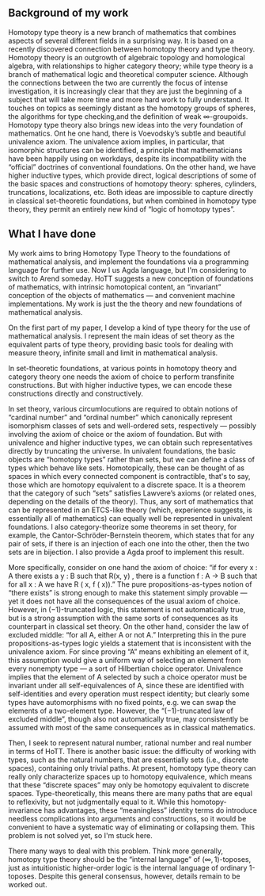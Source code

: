 ## Background of my work

Homotopy type theory is a new branch of mathematics that combines aspects of several different fields in a surprising way. It is based on a recently discovered connection between homotopy theory and type theory. Homotopy theory is an outgrowth of algebraic topology and homological algebra, with relationships to higher category theory; while type theory is a branch of mathematical logic and theoretical computer science. Although the connections between the two are currently the focus of intense investigation, it is increasingly clear that they are just the beginning of a subject that will take more time and more hard work to fully understand. It touches on topics as seemingly distant as the homotopy groups of spheres, the algorithms for type checking,and the definition of weak $\infty$-groupoids.
Homotopy type theory also brings new ideas into the very foundation of mathematics. Ont he one hand, there is Voevodsky’s subtle and beautiful univalence axiom. The univalence axiom implies, in particular, that isomorphic structures can be identified, a principle that mathematicians have been happily using on workdays, despite its incompatibility with the “official” doctrines of conventional foundations. On the other hand, we have higher inductive types, which provide direct, logical descriptions of some of the basic spaces and constructions of homotopy theory: spheres, cylinders, truncations, localizations, etc. Both ideas are impossible to capture directly in classical set-theoretic foundations, but when combined in homotopy type theory, they permit an entirely new kind of “logic of homotopy types”.

## What I have done

My work aims to bring Homotopy Type Theory to the foundations of mathematical analysis, and implement the foundations via a programming language for further use. Now I us Agda language, but I'm considering to switch to Arend someday. HoTT suggests a new conception of foundations of mathematics, with intrinsic homotopical content, an “invariant” conception of the objects of mathematics — and convenient machine implementations. My work is just the the theory and new foundations of mathematical analysis.

On the first part of my paper, I develop a kind of type theory for the use of mathematical analysis. I represent the main ideas of set theory as the equivalent parts of type theory,  providing basic tools for dealing with measure theory, infinite small and limit in mathematical analysis. 

In set-theoretic foundations, at various points in homotopy theory and category theory one needs the axiom of choice to perform transfinite constructions. But with higher inductive types, we can encode these constructions directly and constructively.

In set theory, various circumlocutions are required to obtain notions of “cardinal number” and “ordinal number” which canonically represent isomorphism classes of sets and well-ordered sets, respectively — possibly involving the axiom of choice or the axiom of foundation. But with univalence and higher inductive types, we can obtain such representatives directly by truncating the universe. In univalent foundations, the basic objects are “homotopy types” rather than sets, but we can define a class of types which behave like sets. Homotopically, these can be thought of as spaces in which every connected component is contractible, that's to say, those which are homotopy equivalent to a discrete space. It is a theorem that the category of such “sets” satisfies Lawvere’s axioms (or related ones, depending on the details of the theory). Thus, any sort of mathematics that can be represented in an ETCS-like theory (which, experience suggests, is essentially all of mathematics) can equally well be represented in univalent foundations. I also category-theorize some theorems in set theory, for example, the Cantor-Schröder-Bernstein theorem, which states that for any pair of sets, if there is an injection of each one into the other, then the two sets are in bijection. I also provide a Agda proof to implement this result.

More specifically, consider on one hand the axiom of choice: “if for every x : A there exists a y : B such that R(x, y) , there is a function f : A → B such that for all x : A we have R ( x, f ( x)).” The pure propositions-as-types notion of “there exists” is strong enough to make this statement simply provable — yet it does not have all the consequences of the usual axiom of choice. However, in (−1)-truncated logic, this statement is not automatically true, but is a strong assumption with the same sorts of consequences as its counterpart in classical set theory. On the other hand, consider the law of excluded middle: “for all A, either A or not A.” Interpreting this in the pure propositions-as-types logic yields a statement that is inconsistent with the univalence axiom. For since proving “A” means exhibiting an element of it, this assumption would give a uniform way of selecting an element from every nonempty type — a sort of Hilbertian choice operator. Univalence implies that the element of A selected by such a choice operator must be invariant under all self-equivalences of A, since these are identified with self-identities and every operation must respect identity; but clearly some types have automorphisms with no fixed points, e.g. we can swap the elements of a two-element type. However, the “(−1)-truncated law of excluded middle”, though also not automatically true, may consistently be assumed with most of the same consequences as in classical mathematics.

Then, I seek to represent natural number, rational number and real number in terms of HoTT. There is another basic issue: the difficulty of working with types, such as the natural numbers, that are essentially sets (i.e., discrete spaces), containing only trivial paths. At present, homotopy type theory can really only characterize spaces up to homotopy equivalence, which means that these “discrete spaces” may only be homotopy equivalent to discrete spaces. Type-theoretically, this means there are many paths that are equal to reflexivity, but not judgmentally equal to it. While this homotopy-invariance has advantages, these “meaningless” identity terms do introduce needless complications into arguments and constructions, so it would be convenient to have a systematic way of eliminating or collapsing them. This problem is not solved yet, so I'm stuck here.

There many ways to deal with this problem. Think more generally, homotopy type theory should be
the “internal language” of $(\infty,1)$-toposes, just as intuitionistic higher-order logic is the internal
language of ordinary 1-toposes. Despite this general consensus, however, details remain to be
worked out.